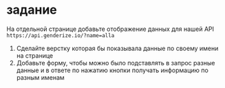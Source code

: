 # задание

На отдельной странице добавьте отображение данных для нашей API `https://api.genderize.io/?name=alla`

1. Сделайте верстку которая бы показывала данные по своему имени на странице
2. Добавьте форму, чтобы можно было подставлять в запрос разные данные и в ответе по нажатию кнопки получать информацию по разным именам
